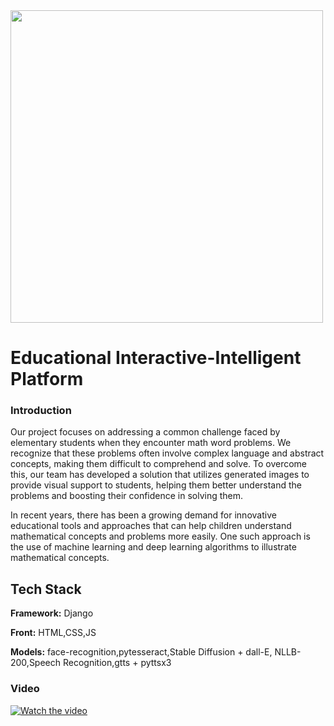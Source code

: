 <img src="https://i.imgur.com/ixdsn4y.png " width="500" height="500">

# Educational Interactive-Intelligent Platform

### Introduction
Our project focuses on addressing a common challenge faced by elementary students when they encounter math word problems. We recognize that these problems often involve complex language and abstract concepts, making them difficult to comprehend and solve. To overcome this, our team has developed a solution that utilizes generated images to provide visual support to students, helping them better understand the problems and boosting their confidence in solving them.

In recent years, there has been a growing demand for innovative educational tools and approaches that can help children understand mathematical concepts and problems more easily. One such approach is the use of machine learning and deep learning algorithms to illustrate mathematical concepts.



## Tech Stack

**Framework:** Django

**Front:** HTML,CSS,JS

**Models:** face-recognition,pytesseract,Stable Diffusion + dall-E, NLLB-200,Speech Recognition,gtts + pyttsx3

### Video
[![Watch the video](https://img.youtube.com/vi/n9heYB7wpyk/0.jpg)](https://www.youtube.com/watch?v=n9heYB7wpyk)



